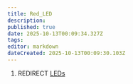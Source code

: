 ```yaml
---
title: Red_LED
description: 
published: true
date: 2025-10-13T00:09:34.327Z
tags: 
editor: markdown
dateCreated: 2025-10-13T00:09:30.103Z
---
```


1.  REDIRECT [LEDs](LEDs.md "wikilink")